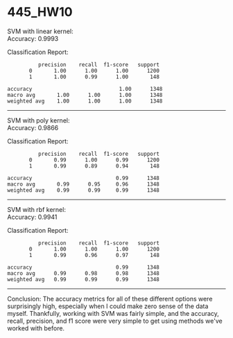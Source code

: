 # 445_HW10

SVM with linear kernel:  
Accuracy: 0.9993  
  
Classification Report:  

              precision    recall  f1-score   support
           0       1.00      1.00      1.00      1200
           1       1.00      0.99      1.00       148

    accuracy                            1.00      1348
    macro avg       1.00      1.00      1.00      1348
    weighted avg    1.00      1.00      1.00      1348

--------------------------------------------------
SVM with poly kernel:  
Accuracy: 0.9866  
  
Classification Report:  

              precision    recall  f1-score   support
           0       0.99      1.00      0.99      1200
           1       0.99      0.89      0.94       148

    accuracy                           0.99      1348
    macro avg       0.99      0.95     0.96      1348
    weighted avg    0.99      0.99     0.99      1348

--------------------------------------------------
SVM with rbf kernel:  
Accuracy: 0.9941  
  
Classification Report:  

              precision    recall  f1-score   support
           0       1.00      1.00      1.00      1200
           1       0.99      0.96      0.97       148

    accuracy                           0.99      1348
    macro avg      0.99      0.98      0.98      1348
    weighted avg   0.99      0.99      0.99      1348

--------------------------------------------------

Conclusion: The accuracy metrics for all of these different options were surprisingly high, especially when I could make zero sense of the data myself. Thankfully, working with SVM was fairly simple, and the accuracy, recall, precision, and f1 score were very simple to get using methods we've worked with before.
